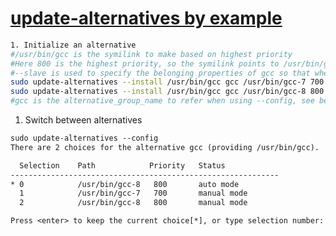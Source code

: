 [//]: # (#update-alternatives)
# [update-alternatives by example](https://askubuntu.com/questions/1028601/install-gcc-8-only-on-ubuntu-18-04)
```bash
1. Initialize an alternative
#/usr/bin/gcc is the symilink to make based on highest priority
#Here 800 is the highest priority, so the symilink points to /usr/bin/gcc-8
#--slave is used to specify the belonging properties of gcc so that when when gcc changes alternative they also changes
sudo update-alternatives --install /usr/bin/gcc gcc /usr/bin/gcc-7 700 --slave /usr/bin/g++ g++ /usr/bin/g++-7
sudo update-alternatives --install /usr/bin/gcc gcc /usr/bin/gcc-8 800 --slave /usr/bin/g++ g++ /usr/bin/g++-8
#gcc is the alternative_group_name to refer when using --config, see below
```
1. Switch between alternatives
```txt
sudo update-alternatives --config
There are 2 choices for the alternative gcc (providing /usr/bin/gcc).

  Selection    Path            Priority   Status
------------------------------------------------------------
* 0            /usr/bin/gcc-8   800       auto mode
  1            /usr/bin/gcc-7   700       manual mode
  2            /usr/bin/gcc-8   800       manual mode

Press <enter> to keep the current choice[*], or type selection number: 
```
